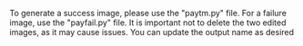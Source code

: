 To generate a success image, please use the "paytm.py" file. For a failure image, use the "payfail.py" file. It is important not to delete the two edited images, as it may cause issues. You can update the output name as desired
